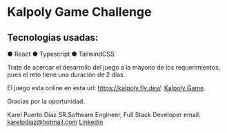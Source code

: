 # Kalpoly Game Challenge

## Tecnologias usadas:
● React
● Typescript
● TailwindCSS

Trate de acercar el desarrollo del juego a la mayoria de los requerimientos, pues el reto tiene una duración de 2 días. 


El juego esta online en esta url: https://kalpoly.fly.dev/.
 [Kalpoly Game](https://kalpoly.fly.dev/).


Gracias por la oportunidad.

Karel Puerto Diaz
SR.Software Engineer, Full Stack Developer 
email: karelpdiaz@hotmail.com
[Linkedin](https://www.linkedin.com/in/karel-puerto-3698b4b0/)
